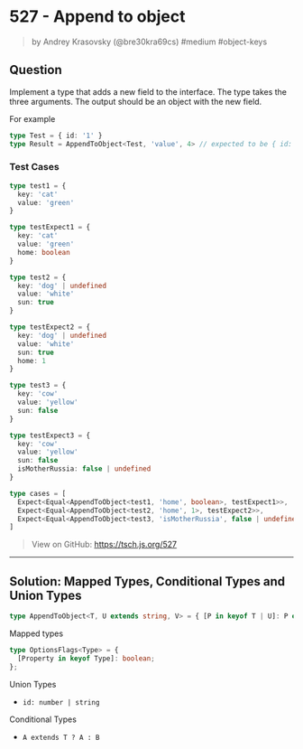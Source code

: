 # 527 - Append to object
> by Andrey Krasovsky (@bre30kra69cs) #medium #object-keys

## Question

Implement a type that adds a new field to the interface. The type takes the three arguments. The output should be an object with the new field.

For example

```ts
type Test = { id: '1' }
type Result = AppendToObject<Test, 'value', 4> // expected to be { id: '1', value: 4 }
```

### Test Cases
```ts
type test1 = {
  key: 'cat'
  value: 'green'
}

type testExpect1 = {
  key: 'cat'
  value: 'green'
  home: boolean
}

type test2 = {
  key: 'dog' | undefined
  value: 'white'
  sun: true
}

type testExpect2 = {
  key: 'dog' | undefined
  value: 'white'
  sun: true
  home: 1
}

type test3 = {
  key: 'cow'
  value: 'yellow'
  sun: false
}

type testExpect3 = {
  key: 'cow'
  value: 'yellow'
  sun: false
  isMotherRussia: false | undefined
}

type cases = [
  Expect<Equal<AppendToObject<test1, 'home', boolean>, testExpect1>>,
  Expect<Equal<AppendToObject<test2, 'home', 1>, testExpect2>>,
  Expect<Equal<AppendToObject<test3, 'isMotherRussia', false | undefined>, testExpect3>>,
]
```

> View on GitHub: https://tsch.js.org/527

---

## Solution: Mapped Types, Conditional Types and Union Types

```ts
type AppendToObject<T, U extends string, V> = { [P in keyof T | U]: P extends keyof T ? T[P] : V };
```

Mapped types
```ts
type OptionsFlags<Type> = {
  [Property in keyof Type]: boolean;
};
```

Union Types
- `id: number | string`

Conditional Types
- `A extends T ? A : B`
